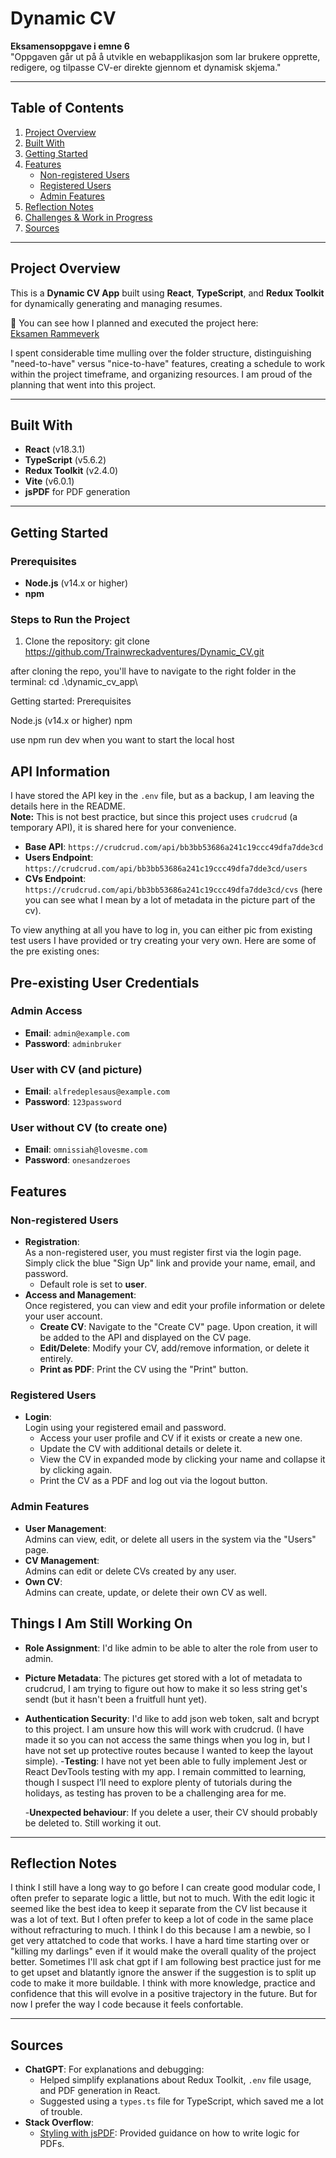 # Dynamic CV

**Eksamensoppgave i emne 6**  
"Oppgaven går ut på å utvikle en webapplikasjon som lar brukere opprette, redigere, og tilpasse CV-er direkte gjennom et dynamisk skjema."

---

## Table of Contents

1. [Project Overview](#project-overview)
2. [Built With](#built-with)
3. [Getting Started](#getting-started)
4. [Features](#features)
   - [Non-registered Users](#non-registered-users)
   - [Registered Users](#registered-users)
   - [Admin Features](#admin-features)
5. [Reflection Notes](#reflection-notes)
6. [Challenges & Work in Progress](#challenges--work-in-progress)
7. [Sources](#sources)

---

## Project Overview

This is a **Dynamic CV App** built using **React**, **TypeScript**, and **Redux Toolkit** for dynamically generating and managing resumes.

📌 You can see how I planned and executed the project here:  
[Eksamen Rammeverk](https://miro.com/app/board/uXjVPNX8E7w=/?share_link_id=278666658249)

I spent considerable time mulling over the folder structure, distinguishing "need-to-have" versus "nice-to-have" features, creating a schedule to work within the project timeframe, and organizing resources. I am proud of the planning that went into this project.

---

## Built With

- **React** (v18.3.1)
- **TypeScript** (v5.6.2)
- **Redux Toolkit** (v2.4.0)
- **Vite** (v6.0.1)
- **jsPDF** for PDF generation

---

## Getting Started

### Prerequisites

- **Node.js** (v14.x or higher)
- **npm**

### Steps to Run the Project

1. Clone the repository:
   git clone https://github.com/Trainwreckadventures/Dynamic_CV.git

after cloning the repo, you'll have to navigate to the right folder in the terminal:
cd .\dynamic_cv_app\

Getting started:
Prerequisites

Node.js (v14.x or higher)
npm

use
npm run dev
when you want to start the local host

## API Information

I have stored the API key in the `.env` file, but as a backup, I am leaving the details here in the README.  
**Note:** This is not best practice, but since this project uses `crudcrud` (a temporary API), it is shared here for your convenience.

- **Base API**: `https://crudcrud.com/api/bb3bb53686a241c19ccc49dfa7dde3cd`
- **Users Endpoint**: `https://crudcrud.com/api/bb3bb53686a241c19ccc49dfa7dde3cd/users`
- **CVs Endpoint**: `https://crudcrud.com/api/bb3bb53686a241c19ccc49dfa7dde3cd/cvs` (here you can see what I mean by a lot of metadata in the picture part of the cv).

To view anything at all you have to log in, you can either pic from existing test users I have provided or try creating your very own.
Here are some of the pre existing ones:

## Pre-existing User Credentials

### Admin Access

- **Email**: `admin@example.com`
- **Password**: `adminbruker`

### User with CV (and picture)

- **Email**: `alfredeplesaus@example.com`
- **Password**: `123password`

### User without CV (to create one)

- **Email**: `omnissiah@lovesme.com`
- **Password**: `onesandzeroes`

## Features

### Non-registered Users

- **Registration**:  
  As a non-registered user, you must register first via the login page. Simply click the blue "Sign Up" link and provide your name, email, and password.
  - Default role is set to **user**.
- **Access and Management**:  
  Once registered, you can view and edit your profile information or delete your user account.
  - **Create CV**: Navigate to the "Create CV" page. Upon creation, it will be added to the API and displayed on the CV page.
  - **Edit/Delete**: Modify your CV, add/remove information, or delete it entirely.
  - **Print as PDF**: Print the CV using the "Print" button.

### Registered Users

- **Login**:  
  Login using your registered email and password.
  - Access your user profile and CV if it exists or create a new one.
  - Update the CV with additional details or delete it.
  - View the CV in expanded mode by clicking your name and collapse it by clicking again.
  - Print the CV as a PDF and log out via the logout button.

### Admin Features

- **User Management**:  
  Admins can view, edit, or delete all users in the system via the "Users" page.
- **CV Management**:  
  Admins can edit or delete CVs created by any user.
- **Own CV**:  
  Admins can create, update, or delete their own CV as well.

## Things I Am Still Working On

- **Role Assignment**: I'd like admin to be able to alter the role from user to admin.
- **Picture Metadata**: The pictures get stored with a lot of metadata to crudcrud, I am trying to figure out how to make it so less string get's sendt (but it hasn't been a fruitfull hunt yet).
- **Authentication Security**: I'd like to add json web token, salt and bcrypt to this project. I am unsure how this will work with crudcrud.
  (I have made it so you can not access the same things when you log in, but I have not set up protective routes because I wanted to keep the layout simple). -**Testing**: I have not yet been able to fully implement Jest or React DevTools testing with my app. I remain committed to learning, though I suspect I’ll need to explore plenty of tutorials during the holidays, as testing has proven to be a challenging area for me.

  -**Unexpected behaviour**: If you delete a user, their CV should probably be deleted to. Still working it out.

---

## Reflection Notes

I think I still have a long way to go before I can create good modular code, I often prefer to separate logic a little, but not to much.
With the edit logic it seemed like the best idea to keep it separate from the CV list because it was a lot of text. But I often prefer to keep a lot of code in the same place without refracturing to much. I think I do this because I am a newbie, so I get very attatched to code that works. I have a hard time starting over or "killing my darlings" even if it would make the overall quality of the project better. Sometimes I'll ask chat gpt if I am following best practice just for me to get upset and blatantly ignore the answer if the suggestion is to split up code to make it more buildable. I think with more knowledge, practice and confidence that this will evolve in a positive trajectory in the future. But for now I prefer the way I code because it feels confortable.

---

## Sources

- **ChatGPT**: For explanations and debugging:
  - Helped simplify explanations about Redux Toolkit, `.env` file usage, and PDF generation in React.
  - Suggested using a `types.ts` file for TypeScript, which saved me a lot of trouble.
- **Stack Overflow**:
  - [Styling with jsPDF](https://stackoverflow.com/questions/20460035/jspdf-cant-get-any-styling-to-work): Provided guidance on how to write logic for PDFs.
